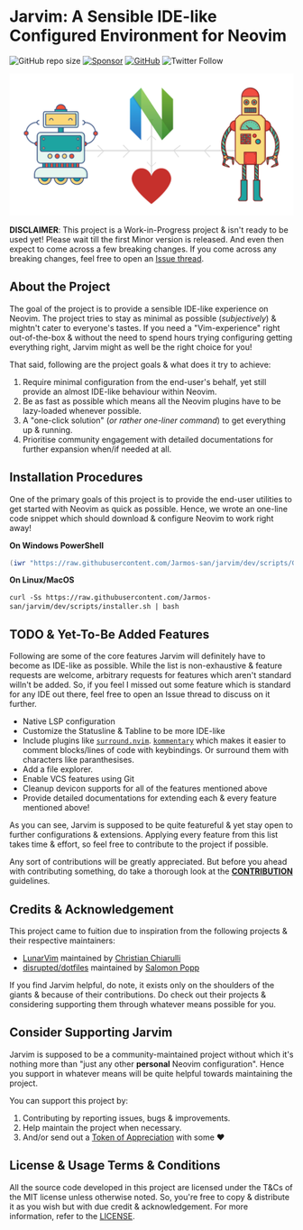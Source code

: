 # Jarvim: A Sensible IDE-like Configured Environment for Neovim

![GitHub repo size](https://img.shields.io/github/repo-size/Jarmos-san/jarvim?label=Repo%20Size&logo=GitHub&style=flat-square) [![Sponsor](https://img.shields.io/badge/Sponsor-With%20a%20Coffee%2FBook-yellow)](https://www.buymeacoffee.com/jarmos) [![GitHub](https://img.shields.io/github/license/Jarmos-san/Jarvim?label=License&logo=GitHub&style=flat-square)](./LICENSE) ![Twitter Follow](https://img.shields.io/twitter/follow/Jarmosan?style=social)

![Jarvim's cover image](./assets/Jarvim.png)

**DISCLAIMER**: This project is a Work-in-Progress project & isn't ready to be
used yet! Please wait till the first Minor version is released. And even then
expect to come across a few breaking changes. If you come across any breaking
changes, feel free to open an [Issue thread](https://github.com/Jarmos-san/jarvim/issues/new/choose).

## About the Project

The goal of the project is to provide a sensible IDE-like experience on Neovim.
The project tries to stay as minimal as possible (_subjectively_) & mightn't
cater to everyone's tastes. If you need a "Vim-experience" right out-of-the-box
& without the need to spend hours trying configuring getting everything right,
Jarvim might as well be the right choice for you!

That said, following are the project goals & what does it try to achieve:

1. Require minimal configuration from the end-user's behalf, yet still provide
   an almost IDE-like behaviour within Neovim.
2. Be as fast as possible which means all the Neovim plugins have to be
   lazy-loaded whenever possible.
3. A "one-click solution" (_or rather one-liner command_) to get everything up &
   running.
4. Prioritise community engagement with detailed documentations for further
   expansion when/if needed at all.

## Installation Procedures

One of the primary goals of this project is to provide the end-user utilities to
get started with Neovim as quick as possible. Hence, we wrote an one-line code
snippet which should download & configure Neovim to work right away!

**On Windows PowerShell**

```powershell
(iwr "https://raw.githubusercontent.com/Jarmos-san/jarvim/dev/scripts/Get-Jarvim.ps1").content | iex 
```

**On Linux/MacOS**

```shell
curl -Ss https://raw.githubusercontent.com/Jarmos-san/jarvim/dev/scripts/installer.sh | bash
```

## TODO & Yet-To-Be Added Features

Following are some of the core features Jarvim will definitely have to become as
IDE-like as possible. While the list is non-exhaustive & feature requests are
welcome, arbitrary requests for features which aren't standard willn't be added.
So, if you feel I missed out some feature which is standard for any IDE out
there, feel free to open an Issue thread to discuss on it further.

- Native LSP configuration
- Customize the Statusline & Tabline to be more IDE-like
- Include plugins like
  [`surround.nvim`](https://github.com/blackCauldron7/surround.nvim).
  [`kommentary`](https://github.com/b3nj5m1n/kommentary) which makes it easier
  to comment blocks/lines of code with keybindings. Or surround them with
  characters like paranthesises.
- Add a file explorer.
- Enable VCS features using Git
- Cleanup devicon supports for all of the features mentioned above
- Provide detailed documentations for extending each & every feature mentioned
  above!

As you can see, Jarvim is supposed to be quite featureful & yet stay open to
further configurations & extensions. Applying every feature from this list takes
time & effort, so feel free to contribute to the project if possible.

Any sort of contributions will be greatly appreciated. But before you ahead with
contributing something, do take a thorough look at the
[**CONTRIBUTION**](./.github/CONTRIBUTING.md) guidelines.

## Credits & Acknowledgement

This project came to fuition due to inspiration from the following projects &
their respective maintainers:

- [LunarVim](https://github.com/LunarVim/LunarVim) maintained by [Christian
  Chiarulli](https://github.com/ChristianChiarulli)
- [disrupted/dotfiles](https://github.com/disrupted/dotfiles/tree/master/.config/nvim)
  maintained by [Salomon Popp](https://github.com/disrupted)

If you find Jarvim helpful, do note, it exists only on the shoulders of the
giants & because of their contributions. Do check out their projects &
considering supporting them through whatever means possible for you.

## Consider Supporting Jarvim

Jarvim is supposed to be a community-maintained project without which it's
nothing more than "just any other __personal__ Neovim configuration". Hence you
support in whatever means will be quite helpful towards maintaining the project.

You can support this project by:

1. Contributing by reporting issues, bugs & improvements.
2. Help maintain the project when necessary.
3. And/or send out a [Token of
   Appreciation](https://www.buymeacoffee.com/jarmos) with some :heart:

## License & Usage Terms & Conditions

All the source code developed in this project are licensed under the T&Cs of the
MIT license unless otherwise noted. So, you're free to copy & distribute it as
you wish but with due credit & acknowledgement. For more information, refer to
the [LICENSE](./LICENSE).
